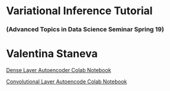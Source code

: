 # Variational Inference Tutorial 
### (Advanced Topics in Data Science Seminar Spring 19)
# Valentina Staneva

[Dense Layer Autoencoder Colab Notebook](https://colab.research.google.com/drive/1iRjz5_jvAWqtP4tDvRnxrKn-ZW8968yp)

[Convolutional Layer Autoencode Colab Notebook](https://colab.research.google.com/drive/1T7zHsrwBn5gonoXYUTyQYRPKbJ62mO8k)
